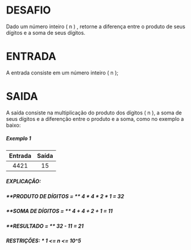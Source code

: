 # **DESAFIO**

Dado um número inteiro ( n ) , retorne a diferença entre o produto de seus dígitos e a soma de seus dígitos.

# **ENTRADA**

A entrada consiste em um número inteiro ( n );

# **SAIDA**

A saída consiste na multiplicação do produto dos dígitos ( n ), a soma de seus dígitos e a diferenção entre o produto e a soma, como no exemplo a baixo: 

##### **Exemplo 1**

Entrada | Saída
:-------:|:------:
  4421   |   15

##### **EXPLICAÇÃO:**

##### **PRODUTO DE DÍGITOS = ** 4 * 4 * 2 * 1 = 32
##### **SOMA DE DÍGITOS = ** 4 + 4 + 2 + 1 = 11
##### **RESULTADO = ** 32 - 11 = 21
##### **RESTRIÇÕES:** * 1 <= n <= 10^5 
